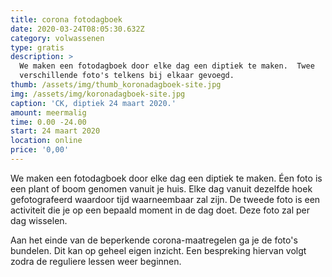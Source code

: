 ```yaml
---
title: corona fotodagboek
date: 2020-03-24T08:05:30.632Z
category: volwassenen
type: gratis
description: >
  We maken een fotodagboek door elke dag een diptiek te maken.  Twee
  verschillende foto's telkens bij elkaar gevoegd.
thumb: /assets/img/thumb_koronadagboek-site.jpg
img: /assets/img/koronadagboek-site.jpg
caption: 'CK, diptiek 24 maart 2020.'
amount: meermalig
time: 0.00 -24.00
start: 24 maart 2020
location: online
price: '0,00'
---
```

We maken een fotodagboek door elke dag een diptiek te maken. Éen foto is een plant of boom genomen vanuit je huis. Elke dag vanuit dezelfde hoek gefotografeerd waardoor tijd waarneembaar zal zijn. De tweede foto is een activiteit die je op een bepaald moment in de dag doet. Deze foto zal per dag wisselen. 

Aan het einde van de beperkende corona-maatregelen ga je de foto's bundelen. Dit kan op geheel eigen inzicht. Een bespreking hiervan volgt zodra de reguliere lessen weer beginnen.